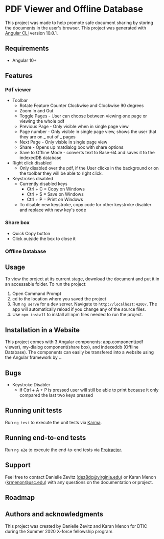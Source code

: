 # PDF Viewer and Offline Database
This project was made to help promote safe document sharing by storing the documents in the user's browser. 
This project was generated with [Angular CLI](https://github.com/angular/angular-cli) version 10.0.1.

## Requirements
* Angular 10+

## Features
### Pdf viewer
* Toolbar
    * Rotate Feature Counter Clockwise and Clockwise 90 degrees
    * Zoom In and Out 
    * Toggle Pages - User can choose between viewing one page or viewing the whole pdf
    * Previous Page - Only visible when in single page view
    * Page number -  Only visible in single page view, shows the user that they are on _ out of _ pages
    * Next Page - Only visble in single page view
    * Share - Opens up matdialog box with share options
    * Save to Offline Mode - converts text to Base-64 and saves it to the indexedDB database
* Right click disabled
    * Only disabled over the pdf, if the User clicks in the background or on the toolbar they will be able to right click.
* Keystrokes disabled
    * Currently disabled keys
        * Ctrl + C = Copy on Windows
        * Ctrl + S = Save on Windows
        * Ctrl + P = Print on Windows
    * To disable new keystroke, copy code for other keystroke disabler and replace with new key's code

### Share box
* Quick Copy button
* Click outside the box to close it
### Offline Database


## Usage
To view the project at its current stage, download the document and put it in an accessable folder. 
To run the project:
 1. Open Command Prompt
 2. cd to the location where you saved the project
 3. Run `ng serve` for a dev server. Navigate to `http://localhost:4200/`. The app will automatically reload if you change any of the source files.
 4. Use `npm install` to install all npm files needed to run the project.


## Installation in a Website
This project comes with 3 Angular components: app.component(pdf viewer), my-dialog component(share box), and indexeddb (Offline Database). The components can easily be transfered into a website using the Angular framework by ... 

## Bugs
* Keystroke Disabler 
    * if Ctrl + A + P is pressed user will still be able to print because it only compared the last two keys pressed


## Running unit tests
Run `ng test` to execute the unit tests via [Karma](https://karma-runner.github.io).

## Running end-to-end tests
Run `ng e2e` to execute the end-to-end tests via [Protractor](http://www.protractortest.org/).

## Support
Feel free to contact Danielle Zevitz (dez8dc@virginia.edu) or Karan Menon (krmenon@usc.edu) with any questions on the documentation or project.


## Roadmap

## Authors and acknowledgments
This project was created by Danielle Zevitz and Karan Menon for DTIC during the Summer 2020 X-force fellowship program.